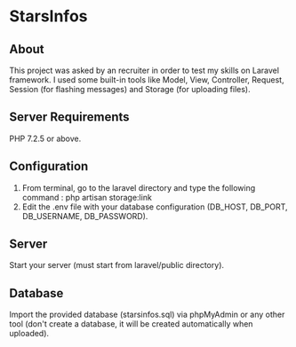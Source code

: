 # StarsInfos

## About

This project was asked by an recruiter in order to test my skills on Laravel framework. I used some built-in tools like Model, View, Controller, Request, Session (for flashing messages) and Storage (for uploading files).

## Server Requirements

PHP 7.2.5 or above.

## Configuration

1. From terminal, go to the laravel directory and type the following command : php artisan storage:link
2. Edit the .env file with your database configuration (DB_HOST, DB_PORT, DB_USERNAME, DB_PASSWORD).

## Server

Start your server (must start from laravel/public directory).

## Database

Import the provided database (starsinfos.sql) via phpMyAdmin or any other tool (don't create a database, it will be created automatically when uploaded).
